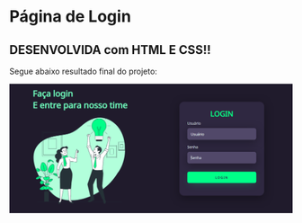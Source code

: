 # Página de Login
## DESENVOLVIDA com HTML E CSS!! 
Segue abaixo resultado final do projeto:<br>

![alt text](https://github.com/AlanaMayara/loginpage/blob/main/assets/imagem_do_projeto.png)
